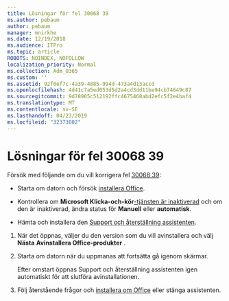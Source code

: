 ```yaml
---
title: Lösningar för fel 30068 39
ms.author: pebaum
author: pebaum
manager: mnirkhe
ms.date: 12/19/2018
ms.audience: ITPro
ms.topic: article
ROBOTS: NOINDEX, NOFOLLOW
localization_priority: Normal
ms.collection: Adm_O365
ms.custom: ''
ms.assetid: 92f0ef7c-4a39-4885-994d-473a4d13accd
ms.openlocfilehash: 4d41c7a5ed053d5d2a4cd3dd11be94cb74649c87
ms.sourcegitcommit: 9d78905c512192ffc4675468abd2efc5f2e4baf4
ms.translationtype: MT
ms.contentlocale: sv-SE
ms.lasthandoff: 04/23/2019
ms.locfileid: "32373802"
---
```

# <a name="solutions-for-error-30068-39"></a>Lösningar för fel 30068 39

Försök med följande om du vill korrigera fel [30068 39](https://support.office.com/article/963ca3e4-217a-4c16-9c02-ff946548357b?wt.mc_id=Alchemy_ClientDIA):
  
- Starta om datorn och försök [installera Office](https://portal.office.com/OLS/MySoftware.aspx).
    
- Kontrollera om **Microsoft Klicka-och-kör**[-tjänsten är inaktiverad](https://support.office.com/article/963ca3e4-217a-4c16-9c02-ff946548357b?wt.mc_id=Alchemy_ClientDIA) och om den är inaktiverad, ändra status för **Manuell** eller **automatisk**.
    
- Hämta och installera den [Support och återställning assistenten](https://aka.ms/SARA-OfficeUninstall-Alchemy).
    
1. När det öppnas, väljer du den version som du vill avinstallera och välj **Nästa** **Avinstallera Office-produkter** . 
    
2. Starta om datorn när du uppmanas att fortsätta gå igenom skärmar.
    
    Efter omstart öppnas Support och återställning assistenten igen automatiskt för att slutföra avinstallationen.
    
3. Följ återstående frågor och [installera om Office](https://portal.office.com/OLS/MySoftware.aspx) eller stänga assistenten. 
    

